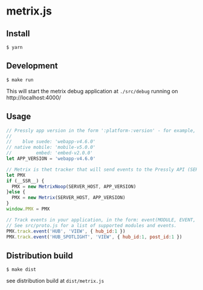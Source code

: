 metrix.js
=========

## Install

```shell
$ yarn
```

## Development

```shell
$ make run
```

This will start the metrix debug application at `./src/debug`
running on http://localhost:4000/


## Usage

```js
// Pressly app version in the form ':platform-:version' - for example,
//
//    blue suede: 'webapp-v4.6.0'
// native mobile: 'mobile-v5.0.0'
//         embed: 'embed-v2.0.0'
let APP_VERSION = 'webapp-v4.6.0'

// Metrix is thet tracker that will send events to the Pressly API (SERVER_HOST).
let PMX
if (__SSR__) {
  PMX = new MetrixNoop(SERVER_HOST, APP_VERSION)
}else {
  PMX = new Metrix(SERVER_HOST, APP_VERSION)
}
window.PMX = PMX

// Track events in your application, in the form: event(MODULE, EVENT, PAYLOAD)
// See src/proto.js for a list of supported modules and events.
PMX.track.event('HUB', 'VIEW', { hub_id:1 })
PMX.track.event('HUB_SPOTLIGHT', 'VIEW', { hub_id:1, post_id:1 })
```

## Distribution build

```shell
$ make dist
```

see distribution build at `dist/metrix.js`
